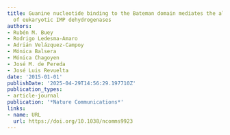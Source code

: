 ```yaml
---
title: Guanine nucleotide binding to the Bateman domain mediates the allosteric inhibition
  of eukaryotic IMP dehydrogenases
authors:
- Rubén M. Buey
- Rodrigo Ledesma‐Amaro
- Adrián Velázquez‐Campoy
- Mónica Balsera
- Mónica Chagoyen
- José M. de Pereda
- José Luis Revuelta
date: '2015-01-01'
publishDate: '2025-04-29T14:56:29.197710Z'
publication_types:
- article-journal
publication: '*Nature Communications*'
links:
- name: URL
  url: https://doi.org/10.1038/ncomms9923
---
```

